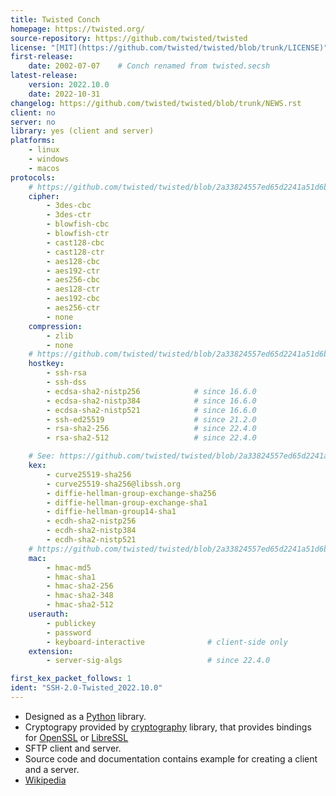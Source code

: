 ```yaml
---
title: Twisted Conch
homepage: https://twisted.org/
source-repository: https://github.com/twisted/twisted
license: "[MIT](https://github.com/twisted/twisted/blob/trunk/LICENSE)"
first-release:
    date: 2002-07-07    # Conch renamed from twisted.secsh
latest-release:
    version: 2022.10.0
    date: 2022-10-31
changelog: https://github.com/twisted/twisted/blob/trunk/NEWS.rst
client: no
server: no
library: yes (client and server)
platforms:
    - linux
    - windows
    - macos
protocols:
    # https://github.com/twisted/twisted/blob/2a33824557ed65d2241a51d6bba07ac76521b50f/src/twisted/conch/ssh/transport.py#L95
    cipher:
        - 3des-cbc
        - 3des-ctr
        - blowfish-cbc
        - blowfish-ctr
        - cast128-cbc
        - cast128-ctr
        - aes128-cbc
        - aes192-ctr
        - aes256-cbc
        - aes128-ctr
        - aes192-cbc
        - aes256-ctr
        - none
    compression:
        - zlib
        - none
    # https://github.com/twisted/twisted/blob/2a33824557ed65d2241a51d6bba07ac76521b50f/src/twisted/conch/ssh/transport.py#L458
    hostkey:
        - ssh-rsa
        - ssh-dss
        - ecdsa-sha2-nistp256            # since 16.6.0
        - ecdsa-sha2-nistp384            # since 16.6.0
        - ecdsa-sha2-nistp521            # since 16.6.0
        - ssh-ed25519                    # since 21.2.0
        - rsa-sha2-256                   # since 22.4.0
        - rsa-sha2-512                   # since 22.4.0

    # See: https://github.com/twisted/twisted/blob/2a33824557ed65d2241a51d6bba07ac76521b50f/src/twisted/conch/ssh/_kex.py#L178
    kex:
        - curve25519-sha256
        - curve25519-sha256@libssh.org
        - diffie-hellman-group-exchange-sha256
        - diffie-hellman-group-exchange-sha1
        - diffie-hellman-group14-sha1
        - ecdh-sha2-nistp256
        - ecdh-sha2-nistp384
        - ecdh-sha2-nistp521
    # https://github.com/twisted/twisted/blob/2a33824557ed65d2241a51d6bba07ac76521b50f/src/twisted/conch/ssh/transport.py#L110
    mac:
        - hmac-md5
        - hmac-sha1
        - hmac-sha2-256
        - hmac-sha2-348
        - hmac-sha2-512
    userauth:
        - publickey
        - password
        - keyboard-interactive              # client-side only
    extension:
        - server-sig-algs                   # since 22.4.0

first_kex_packet_follows: 1
ident: "SSH-2.0-Twisted_2022.10.0"
---
```

* Designed as a [Python](https://www.python.org/) library.
* Cryptograpy provided by [cryptography](https://cryptography.io/) library, that provides bindings for [OpenSSL](https://www.openssl.org/) or [LibreSSL](https://www.libressl.org/)
* SFTP client and server.
* Source code and documentation contains example for creating a client and a server.
* [Wikipedia](https://en.wikipedia.org/wiki/Twisted_(software))
